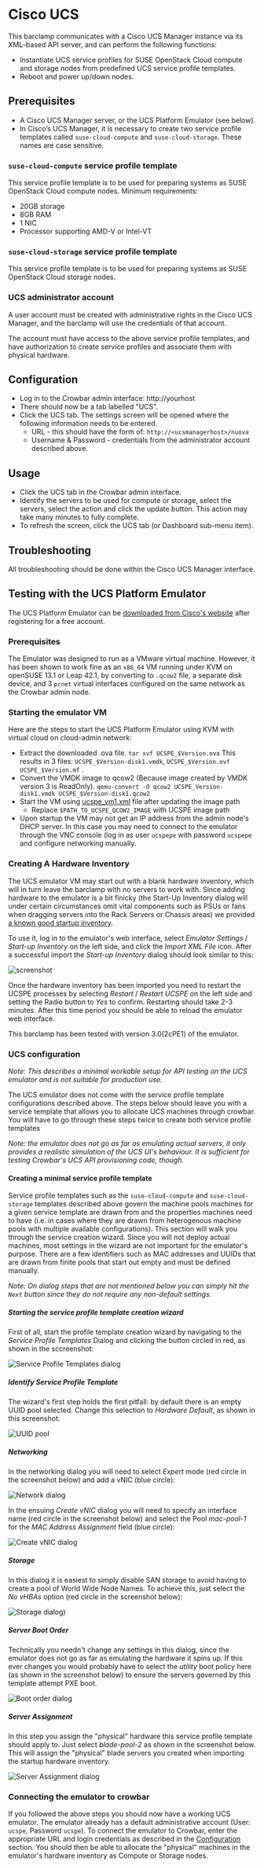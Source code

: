 # Cisco UCS

This barclamp communicates with a Cisco UCS Manager instance 
via its XML-based API server, and can perform the following 
functions:

* Instantiate UCS service profiles for SUSE OpenStack Cloud compute and 
  storage nodes from predefined UCS service profile templates.
* Reboot and power up/down nodes.


## Prerequisites

* A Cisco UCS Manager server, or the UCS Platform Emulator
  (see below).
* In Cisco’s UCS Manager, it is necessary to create two 
  service profile templates called `suse-cloud-compute` 
  and `suse-cloud-storage`.  These names are case sensitive.


### `suse-cloud-compute` service profile template

This service profile template is to be used for preparing systems 
as SUSE OpenStack Cloud compute nodes. Minimum requirements:

* 20GB storage
* 8GB RAM
* 1 NIC
* Processor supporting AMD-V or Intel-VT


### `suse-cloud-storage` service profile template

This service profile template is to be used for preparing systems 
as SUSE OpenStack Cloud storage nodes.


### UCS administrator account

A user account must be created with administrative rights in the 
Cisco UCS Manager, and the barclamp will use the credentials of 
that account.

The account must have access to the above service profile templates,
and have authorization to create service profiles and associate 
them with physical hardware.


## Configuration

* Log in to the Crowbar admin interface: http://yourhost
* There should now be a tab labelled "UCS".
* Click the UCS tab. The settings screen will be opened where the
  following information needs to be entered.
    * URL - this should have the form of: `http://<ucsmanagerhost>/nuova`
    * Username & Password - credentials from the administrator account
      described above.


## Usage

* Click the UCS tab in the Crowbar admin interface.
* Identify the servers to be used for compute or storage, select the servers,
  select the action and click the update button.  This action may take many
  minutes to fully complete.  
* To refresh the screen, click the UCS tab (or Dashboard sub-menu item).


## Troubleshooting

All troubleshooting should be done within the Cisco UCS Manager interface.


## Testing with the UCS Platform Emulator

The UCS Platform Emulator can be [downloaded from Cisco's
website](http://developer.cisco.com/web/unifiedcomputing/ucsemulatordownload)
after registering for a free account.

### Prerequisites

The Emulator was designed to run as a VMware virtual machine.
However, it has been shown to work fine as an `x86_64` VM running
under KVM on openSUSE 13.1 or Leap 42.1, by converting to `.qcow2` file,
a separate disk device, and 3 `pcnet` virtual interfaces configured
on the same network as the Crowbar admin node.

### Starting the emulator VM

Here are the steps to start the UCS Platform Emulator using KVM with virtual 
cloud on cloud-admin network:

* Extract the downloaded .ova file.
  `tar xvf UCSPE_$Version.ova`
  This results in 3 files: `UCSPE_$Version-disk1.vmdk`, `UCSPE_$Version.ovf`
  `UCSPE_$Version.mf` .
* Convert the VMDK image to qcow2 (Because image created by VMDK version 3
  is ReadOnly).
  `qemu-convert -O qcow2 UCSPE_Version-disk1.vmdk UCSPE_$Version-disk1.qcow2`
* Start the VM using [ucspe_vm1.xml](ucspe/ucs_vm1.xml) file after updating the image path
  * Replace `$PATH_TO_UCSPE_QCOW2_IMAGE` with UCSPE image path
* Upon startup the VM may not get an IP address from the admin node's DHCP
  server. In this case you may need to connect to the emulator through the VNC
  console (log in as user `ucspepe` with password `ucspepe` and configure
  networking manually.

### Creating A Hardware Inventory

The UCS emulator VM may start out with a blank hardware inventory, which will
in turn leave the barclamp with no servers to work with. Since adding hardware
to the emulator is a bit finicky (the Start-Up Inventory dialog will under
certain circumstances omit vital components such as PSUs or fans when dragging
servers into the Rack Servers or Chassis areas) we provided [a known good
startup inventory](ucspe/startup-inventory.xml).

To use it, log in to the emulator's web interface, select _Emulator Settings_ /
_Start-up Inventory_ on the left side, and click the _Import XML File_ icon.
After a successful import the _Start-up Inventory_ dialog should look similar
to this:

![screenshot](ucspe/startup-inventory.png)

Once the hardware inventory has been imported you need to restart the UCSPE
processes by selecting _Restart_ / _Restart UCSPE_ on the left side and setting
the Radio button to _Yes_ to confirm. Restarting should take 2-3 minutes. After
this time period you should be able to reload the emulator web interface.

This barclamp has been tested with version 3.0(2cPE1) of the emulator.

### UCS configuration

_Note: This describes a minimal workable setup for API testing on the UCS
emulator and is not suitable for production use._

The UCS emulator does not come with the service profile template configurations
described above. The steps below should leave you with a service template that
allows you to allocate UCS machines through crowbar. You will have to go
through these steps twice to create both service profile templates

_Note: the emulator does not go as far as emulating actual servers, it only
provides a realistic simulation of the UCS UI's behaviour. It is sufficient for
testing Crowbar's UCS API provisioning code, though._

#### Creating a minimal service profile template

Service profile templates such as the `suse-cloud-compute` and
`suse-cloud-storage` templates described above govern the machine pools
machines for a given service template are drawn from and the properties
machines need to have (i.e. in cases where they are drawn from heterogenous
machine pools with multiple available configurations). This section will walk
you through the service creation wizard. Since you will not deploy actual
machines, most settings in the wizard are not important for the emulator's
purpose. There are a few identifiers such as MAC addresses and UUIDs that are
drawn from finite pools that start out empty and must be defined manually.

_Note: On dialog steps that are not mentioned below you can simply hit the
`Next` button since they do not require any non-default settings._

##### Starting the service profile template creation wizard

First of all, start the profile template creation wizard by navigating to the
_Service Profile Templates_ Dialog and clicking the button circled in red, as
shown in the sccreenshot:

![Service Profile Templates dialog](ucspe/profile-template_start.png)
##### Identify Service Profile Template

The wizard's first step holds the first pitfall: by default there is an empty
UUID pool selected. Change this selection to _Hardware Default_, as shown in
this screenshot:

![UUID pool](ucspe/uuid-pool.png)

##### Networking

In the networking dialog you will need to select _Expert_ mode (red circle in
the screenshot below) and add a vNIC (blue circle):

![Network dialog](ucspe/network.png)

In the ensuing _Create vNIC_ dialog you will need to specify an interface name
(red circle in the screenshot below) and select the Pool _mac-pool-1_ for the
_MAC Address Assignment_ field (blue circle):

![Create vNIC dialog](ucspe/network-vnic.png)

##### Storage

In this dialog it is easiest to simply disable SAN storage to avoid having to
create a pool of World Wide Node Names. To achieve this, just select the _No
vHBAs_ option (red circle in the screenshot below):

![Storage dialog](ucspe/storage.png))

##### Server Boot Order

Technically you needn't change any settings in this dialog, since the emulator
does not go as far as emulating the hardware it spins up. If this ever changes
you would probably have to select the _utility_ boot policy here (as shown in
the screenshot below) to ensure the servers governed by this template attempt
PXE boot.

![Boot order dialog](ucspe/boot-order.png)

##### Server Assignment

In this step you assign the "physical" hardware this service profile template
should apply to. Just select _blade-pool-2_ as shown in the screenshot below.
This will assign the "physical" blade servers you created when importing the
startup hardware inventory.

![Server Assignment dialog](ucspe/server-assignment.png)

### Connecting the emulator to crowbar

If you followed the above steps you should now have a working UCS emulator. The
emulator already has a default administrative account (User: `ucspe`, Password
`ucspe`).  To connect the emulator to Crowbar, enter the appropriate URL and
login credentials as described in the [Configuration](#configuration) section.
You should then be able to allocate the "physical" machines in the emulator's
hardware inventory as Compute or Storage nodes.
